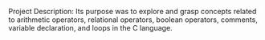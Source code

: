Project Description:  Its purpose was to explore and grasp concepts related to arithmetic operators, relational operators, boolean operators, comments, variable declaration, and loops in the C language.
